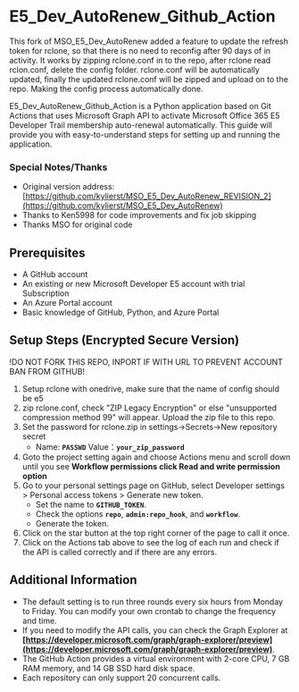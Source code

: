 # **E5_Dev_AutoRenew_Github_Action**

This fork of MSO_E5_Dev_AutoRenew added a feature to update the refresh token for rclone, so that there is no need to reconfig after 90 days of in activity.
It works by zipping rclone.conf in to the repo, after rclone read rclon.conf, delete the config folder. rclone.conf will be automatically updated, finally the updated rclone.conf will be zipped and upload on to the repo. Making the config process automatically done.

E5_Dev_AutoRenew_Github_Action is a Python application based on Git Actions that uses Microsoft Graph API to activate Microsoft Office 365 E5 Developer Trail membership auto-renewal automatically. This guide will provide you with easy-to-understand steps for setting up and running the application.

### Special Notes/Thanks ###
* Original version address: [https://github.com/kylierst/MSO_E5_Dev_AutoRenew_REVISION_2](https://github.com/kylierst/MSO_E5_Dev_AutoRenew)
* Thanks to Ken5998 for code improvements and fix job skipping
* Thanks MSO for original code

## **Prerequisites**

- A GitHub account
- An existing or new Microsoft Developer E5 account with trial Subscription
- An Azure Portal account
- Basic knowledge of GitHub, Python, and Azure Portal

## **Setup Steps (Encrypted Secure Version)**

!DO NOT FORK THIS REPO, INPORT IF WITH URL TO PREVENT ACCOUNT BAN FROM GITHUB!

1. Setup rclone with onedrive, make sure that the name of config should be e5
2. zip rclone.conf, check "ZIP Legacy Encryption" or else "unsupported compression method 99" will appear. Upload the zip file to this repo.
3. Set the password for rclone.zip in settings→Secrets→New repository secret
    - Name: **`PASSWD`** Value：**`your_zip_password`**
4. Goto the project setting again and choose Actions menu and scroll down until you see **Workflow permissions click Read and write permission option**
5. Go to your personal settings page on GitHub, select Developer settings > Personal access tokens > Generate new token.
    - Set the name to **`GITHUB_TOKEN`**.
    - Check the options **`repo`**, **`admin:repo_hook`**, and **`workflow`**.
    - Generate the token.
6. Click on the star button at the top right corner of the page to call it once.
7. Click on the Actions tab above to see the log of each run and check if the API is called correctly and if there are any errors.

## **Additional Information**

- The default setting is to run three rounds every six hours from Monday to Friday. You can modify your own crontab to change the frequency and time.
- If you need to modify the API calls, you can check the Graph Explorer at **[https://developer.microsoft.com/graph/graph-explorer/preview](https://developer.microsoft.com/graph/graph-explorer/preview)**.
- The GitHub Action provides a virtual environment with 2-core CPU, 7 GB RAM memory, and 14 GB SSD hard disk space.
- Each repository can only support 20 concurrent calls.
